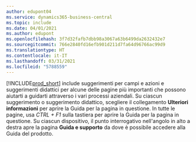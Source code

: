 ```yaml
---
author: edupont04
ms.service: dynamics365-business-central
ms.topic: include
ms.date: 04/01/2021
ms.author: edupont
ms.openlocfilehash: 3f7d32fafb7dbb98a3067a63b6499da2632432e7
ms.sourcegitcommit: 766e2840fd16efb901d211d7fa64d96766ac99d9
ms.translationtype: HT
ms.contentlocale: it-IT
ms.lasthandoff: 03/31/2021
ms.locfileid: "5788559"
---
```

[!INCLUDE[prod_short](prod_short.md)] include suggerimenti per campi e azioni e suggerimenti didattici per alcune delle pagine più importanti che possono aiutarti a guidarti attraverso i vari processi aziendali. Su ciascun suggerimento o suggerimento didattico, scegliere il collegamento **Ulteriori informazioni** per aprire la Guida per la pagina in questione. In tutte le pagine, usa *CTRL + F1* sulla tastiera per aprire la Guida per la pagina in questione. Su ciascun dispositivo, il punto interrogativo nell'angolo in alto a destra apre la pagina **Guida e supporto** da dove è possibile accedere alla Guida del prodotto.  
